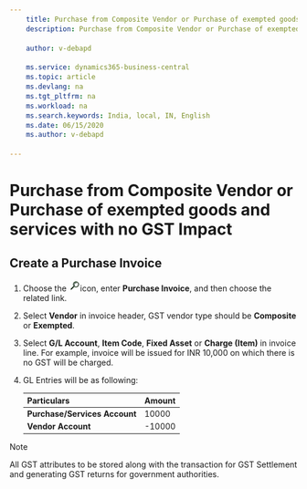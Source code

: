 ```yaml
---
    title: Purchase from Composite Vendor or Purchase of exempted goods and services with no GST Impact
    description: Purchase from Composite Vendor or Purchase of exempted goods and services with no GST Impact

    author: v-debapd

    ms.service: dynamics365-business-central
    ms.topic: article
    ms.devlang: na
    ms.tgt_pltfrm: na
    ms.workload: na
    ms.search.keywords: India, local, IN, English
    ms.date: 06/15/2020
    ms.author: v-debapd

---
```

# Purchase from Composite Vendor or Purchase of exempted goods and services with no GST Impact

## Create a Purchase Invoice

1. Choose the ![img](image/search.jpg)icon, enter **Purchase Invoice**, and then choose the related link. 
2. Select **Vendor** in invoice header, GST vendor type should be **Composite** or **Exempted**.
3. Select **G/L Account**, **Item Code**, **Fixed Asset** or **Charge (Item)** in invoice line.
   For example, invoice will be issued for INR 10,000 on which there is no GST will be charged.

6. GL Entries will be as following:
    
    |Particulars|Amount|
    |----------------------------------|---------------------------------------|  
    |**Purchase/Services Account**|10000|  
    |**Vendor Account**|-10000|

> [!NOTE]
>
> All GST attributes to be stored along with the transaction for GST Settlement and generating GST returns for government authorities.





































